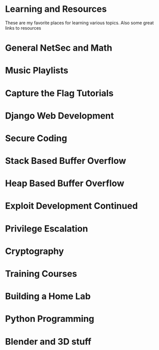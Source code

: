 # Learning and Resources
These are my favorite places for learning various topics.  Also some great links to resources

# General NetSec and Math


# Music Playlists


# Capture the Flag Tutorials


# Django Web Development


# Secure Coding


# Stack Based Buffer Overflow


# Heap Based Buffer Overflow


# Exploit Development Continued


# Privilege Escalation


# Cryptography


# Training Courses


# Building a Home Lab


# Python Programming


# Blender and 3D stuff
